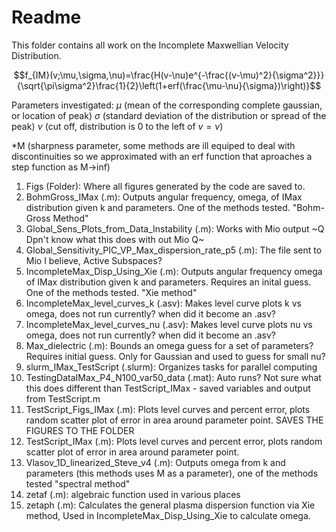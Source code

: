 # Readme
This folder contains all work on the Incomplete Maxwellian Velocity Distribution.

$$f_{IM}(v;\mu,\sigma,\nu)=\frac{H(v-\nu)e^{-\frac{(v-\mu)^2}{\sigma^2}}}{\sqrt{\pi\sigma^2}\frac{1}{2}\left(1+erf(\frac{\mu-\nu}{\sigma})\right)}$$

Parameters investigated: 
$\mu$ (mean of the corresponding complete gaussian, or location of peak)
$\sigma$ (standard deviation of the distribution or spread of the peak)
$\nu$ (cut off, distribution is 0 to the left of $v=\nu$)

*M (sharpness parameter, some methods are ill equiped to deal with discontinuities 
so we approximated with an erf function that aproaches a step function as M->inf)

1. Figs (Folder): Where all figures generated by the code are saved to.
2. BohmGross_IMax (.m): Outputs angular frequency, omega, of IMax distribution given k and parameters. One of the methods tested. "Bohm-Gross Method"
3. Global_Sens_Plots_from_Data_Instability (.m): Works with Mio output ~Q Dpn't know what this does with out Mio Q~
4. Global_Sensitivity_PIC_VP_Max_dispersion_rate_p5 (.m): The file sent to Mio I believe, Active Subspaces?
5. IncompleteMax_Disp_Using_Xie (.m): Outputs angular frequency omega of IMax distribution given k and parameters. 
Requires an inital guess. One of the methods tested. "Xie method"
6. IncompleteMax_level_curves_k (.asv): Makes level curve plots k vs omega, does not run currently? when did it become an .asv?
7. IncompleteMax_level_curves_nu (.asv): Makes level curve plots nu vs omega, does not run currently? when did it become an .asv?
8. Max_dielectric (.m): Bounds an omega guess for a set of parameters? Requires initial guess. Only for Gaussian and used to guess for small nu?
9. slurm_IMax_TestScript (.slurm): Organizes tasks for parallel computing
10. TestingDataIMax_P4_N100_var50_data (.mat): Auto runs? Not sure what this does different than TestScript_IMax - saved variables and output from TestScript.m
11. TestScript_Figs_IMax (.m): Plots level curves and percent error, plots random scatter plot of error in area around parameter point.
SAVES THE FIGURES TO THE FOLDER
12. TestScript_IMax (.m): Plots level curves and percent error, plots random scatter plot of error in area around parameter point.
13. Vlasov_1D_linearized_Steve_v4 (.m): Outputs omega from k and parameters (this methods uses M as a parameter), 
one of the methods tested "spectral method"
14. zetaf (.m): algebraic function used in various places
15. zetaph (.m): Calculates the general plasma dispersion function via Xie method, Used in IncompleteMax_Disp_Using_Xie to calculate omega.
